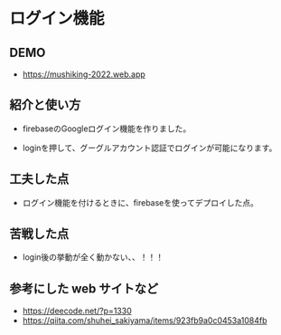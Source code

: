 # ログイン機能

## DEMO

  - https://mushiking-2022.web.app

## 紹介と使い方

  - firebaseのGoogleログイン機能を作りました。

  - loginを押して、グーグルアカウント認証でログインが可能になります。

## 工夫した点

  - ログイン機能を付けるときに、firebaseを使ってデプロイした点。

## 苦戦した点

  - login後の挙動が全く動かない、、！！！

## 参考にした web サイトなど

  - https://deecode.net/?p=1330
  - https://qiita.com/shuhei_sakiyama/items/923fb9a0c0453a1084fb
